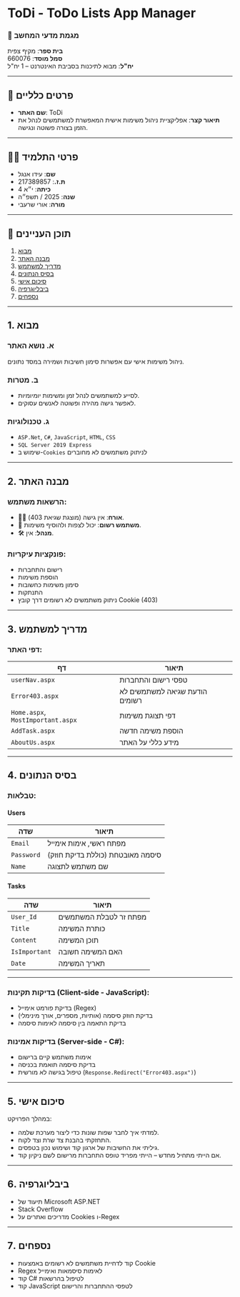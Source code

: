 # ToDi - ToDo Lists App Manager

### 🏫 מגמת מדעי המחשב  
**בית ספר**: מקיף צפית  
**סמל מוסד**: 660076  
**יח"ל**: מבוא לתיכנות בסביבת האינטרנט – 1 יח"ל  

---

## 📘 פרטים כלליים

- **שם האתר**: ToDi  
- **תיאור קצר**: אפליקציית ניהול משימות אישית המאפשרת למשתמשים לנהל את הזמן בצורה פשוטה ונגישה.

---

## 👨‍🎓 פרטי התלמיד

- **שם**: עידו אנגל  
- **ת.ז.**: 217389857  
- **כיתה**: י״א 4  
- **שנה**: 2025 / תשפ״ה  
- **מורה**: אורי שרעבי  

---

## 🧭 תוכן העניינים

1. [מבוא](#1-מבוא)  
2. [מבנה האתר](#2-מבנה-האתר)  
3. [מדריך למשתמש](#3-מדריך-למשתמש)  
4. [בסיס הנתונים](#4-בסיס-הנתונים)  
5. [סיכום אישי](#5-סיכום-אישי)  
6. [ביבליוגרפיה](#6-ביבליוגרפיה)  
7. [נספחים](#7-נספחים)  

---

## 1. מבוא

### א. נושא האתר  
ניהול משימות אישי עם אפשרות סימון חשיבות ושמירה במסד נתונים.

### ב. מטרות  
- לסייע למשתמשים לנהל זמן ומשימות יומיומיות.  
- לאפשר גישה מהירה ופשוטה לאנשים עסוקים.

### ג. טכנולוגיות  
- `ASP.Net`, `C#`, `JavaScript`, `HTML`, `CSS`  
- `SQL Server 2019 Express`  
- שימוש ב-`Cookies` לניתוק משתמשים לא מחוברים  

---

## 2. מבנה האתר

### הרשאות משתמש:

- 🕵️‍♂️ **אורח**: אין גישה (מוצגת שגיאת 403).  
- 👤 **משתמש רשום**: יכול לצפות ולהוסיף משימות.  
- 🛠 **מנהל**: אין.

### פונקציות עיקריות:

- רישום והתחברות  
- הוספת משימות  
- סימון משימות כחשובות  
- התנתקות  
- ניתוק משתמשים לא רשומים דרך קובץ Cookie (403)

---

## 3. מדריך למשתמש

### דפי האתר:

| דף | תיאור |
|-----|--------|
| `userNav.aspx` | טפסי רישום והתחברות |
| `Error403.aspx` | הודעת שגיאה למשתמשים לא רשומים |
| `Home.aspx`, `MostImportant.aspx` | דפי תצוגת משימות |
| `AddTask.aspx` | הוספת משימה חדשה |
| `AboutUs.aspx` | מידע כללי על האתר |

---

## 4. בסיס הנתונים

### טבלאות:

#### Users

| שדה | תיאור |
|------|--------|
| `Email` | מפתח ראשי, אימות אימייל |
| `Password` | סיסמה מאובטחת (כוללת בדיקת חוזק) |
| `Name` | שם משתמש לתצוגה |

#### Tasks

| שדה | תיאור |
|------|--------|
| `User_Id` | מפתח זר לטבלת המשתמשים |
| `Title` | כותרת המשימה |
| `Content` | תוכן המשימה |
| `IsImportant` | האם המשימה חשובה |
| `Date` | תאריך המשימה |

---

### בדיקות תקינות (Client-side - JavaScript):

- בדיקת פורמט אימייל (Regex)  
- בדיקת חוזק סיסמה (אותיות, מספרים, אורך מינימלי)  
- בדיקת התאמה בין סיסמה לאימות סיסמה  

### בדיקות אמינות (Server-side - C#):

- אימות משתמש קיים ברישום  
- בדיקת סיסמה תואמת בכניסה  
- טיפול בגישה לא מורשית (`Response.Redirect("Error403.aspx")`)

---

## 5. סיכום אישי

במהלך הפרויקט:
- למדתי איך לחבר שפות שונות כדי ליצור מערכת שלמה.
- התחזקתי בהבנת צד שרת וצד לקוח.
- גיליתי את החשיבות של ארגון קוד ושימוש נכון בטפסים.
- אם הייתי מתחיל מחדש – הייתי מפריד טופס התחברות מרישום לשם ניקיון קוד.

---

## 6. ביבליוגרפיה

- תיעוד של Microsoft ASP.NET  
- Stack Overflow  
- מדריכים ואתרים על Cookies ו-Regex  
---

## 7. נספחים

- קוד לדחיית משתמשים לא רשומים באמצעות Cookie  
- Regex לאימות סיסמאות ואימייל  
- קוד C# לטיפול בהרשאות  
- קוד JavaScript לטפסי ההתחברות והרישום  
